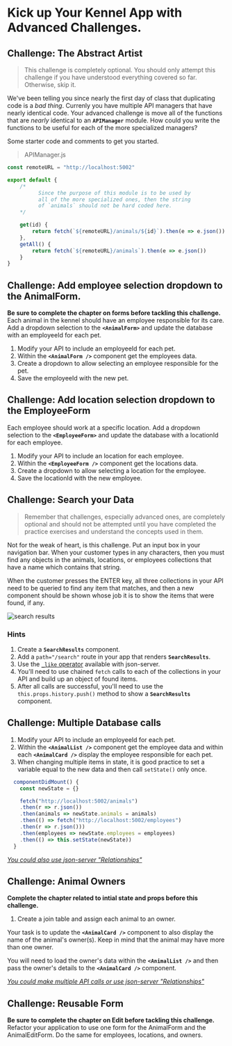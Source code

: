 # Kick up Your Kennel App with Advanced Challenges.

## Challenge: The Abstract Artist

> This challenge is completely optional. You should only attempt this challenge if you have understood everything covered so far. Otherwise, skip it.

We've been telling you since nearly the first day of class that duplicating code is a _bad thing_. Currenly you have multiple API managers that have nearly identical code. Your advanced challenge is move all of the functions that are _nearly_ identical to an **`APIManager`** module. How could you write the functions to be useful for each of the more specialized managers?

Some starter code and comments to get you started.

> APIManager.js

```js
const remoteURL = "http://localhost:5002"

export default {
    /*
          Since the purpose of this module is to be used by
          all of the more specialized ones, then the string
          of `animals` should not be hard coded here.
    */

    get(id) {
        return fetch(`${remoteURL}/animals/${id}`).then(e => e.json())
    },
    getAll() {
        return fetch(`${remoteURL}/animals`).then(e => e.json())
    }
}

```

## Challenge: Add employee selection dropdown to the AnimalForm.
**Be sure to complete the chapter on forms before tackling this challenge.**
Each animal in the kennel should have an employee responsible for its care. Add a dropdown selection to the **`<AnimalForm>`** and update the database with an employeeId for each pet.

1. Modify your API to include an employeeId for each pet.
2. Within the **`<AnimalForm />`** component get the employees data.
3. Create a dropdown to allow selecting an employee responsible for the pet.
4. Save the employeeId with the new pet.

## Challenge: Add location selection dropdown to the EmployeeForm
Each employee should work at a specific location. Add a dropdown selection to the **`<EmployeeForm>`** and update the database with a locationId for each employee.
1. Modify your API to include an location for each employee.
1. Within the **`<EmployeeForm />`** component get the locations data.
2. Create a dropdown to allow selecting a location for the employee.
3. Save the locationId with the new employee.


## Challenge: Search your Data
> Remember that challenges, especially advanced ones, are completely optional and should not be attempted until you have completed the practice exercises and understand the concepts used in them.

Not for the weak of heart, is this challenge. Put an input box in your navigation bar. When your customer types in any characters, then you must find any objects in the animals, locations, or employees collections that have a name which contains that string.

When the customer presses the ENTER key, all three collections in your API need to be queried to find any item that matches, and then a new component should be shown whose job it is to show the items that were found, if any.

![search results](./images/qNAJIxX9NX.gif)

### Hints

1. Create a **`SearchResults`** component.
2. Add a `path="/search"` route in your app that renders **`SearchResults`**.
3. Use the [`_like` operator](https://github.com/typicode/json-server#operators) available with json-server.
4. You'll need to use chained `fetch` calls to each of the collections in your API and build up an object of found items.
5. After all calls are successful, you'll need to use the `this.props.history.push()` method to show a **`SearchResults`** component.



## Challenge: Multiple Database calls
1. Modify your API to include an employeeId for each pet.
2. Within the **`<AnimalList />`** component get the employee data and within each **`<AnimalCard />`** display the employee responsible for each pet.
3. When changing multiple items in state, it is good practice to set a variable equal to the new data and then call `setState()` only once.

```js
  componentDidMount() {
    const newState = {}

    fetch("http://localhost:5002/animals")
    .then(r => r.json())
    .then(animals => newState.animals = animals)
    .then(() => fetch("http://localhost:5002/employees")
    .then(r => r.json()))
    .then(employees => newState.employees = employees)
    .then(() => this.setState(newState))
  }
```
*[You could also use json-server "Relationships"](https://github.com/typicode/json-server)*



## Challenge: Animal Owners
**Complete the chapter related to intial state and props before this challenge.**

1. Create a join table and assign each animal to an owner.

Your task is to update the **`<AnimalCard />`** component to also display the name of the animal's owner(s). Keep in mind that the animal may have more than one owner.

You will need to load the owner's data within the **`<AnimalList />`** and then pass the owner's details to the **`<AnimalCard />`** component.

*[You could make multiple API calls or use json-server "Relationships"](https://github.com/typicode/json-server)*


## Challenge: Reusable Form
**Be sure to complete the chapter on Edit before tackling this challenge.**
Refactor your application to use one form for the AnimalForm and the AnimalEditForm. Do the same for employees, locations, and owners.
